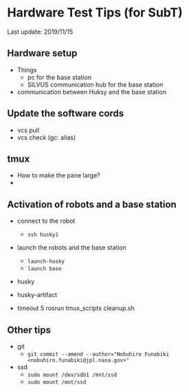 # Hardware Test Tips (for SubT)
Last update: 2019/11/15

## Hardware setup
- Things
  - pc for the base station
  - SILVUS communication hub for the base station
- communication between Huksy and the base station

## Update the software cords
- vcs pull
- vcs check (gc: alias)

## tmux
- How to make the pane large?
- 

## Activation of robots and a base station
- connect to the robot
  - `ssh husky1`
- launch the robots and the base station
  - `launch-husky`
  - `launch base`

- husky
- husky-artifact


- timeout 5 rosrun tmux_scripts cleanup.sh

## Other tips

- git
  - `git commit --amend --author="Nobuhiro Funabiki <nobuhiro.funabiki@jpl.nasa.gov>"`
- ssd
  - `sudo mount /dev/sdb1 /mnt/ssd`
  - `sudo mount /mnt/ssd`